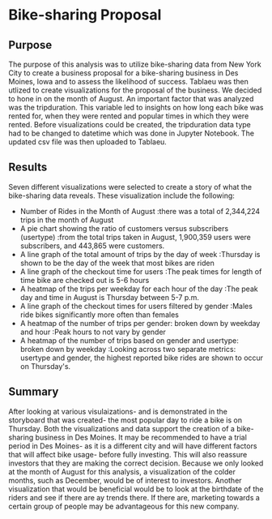 # Bike-sharing Proposal

## Purpose
  The purpose of this analysis was to utilize bike-sharing data from New York City to create a business proposal for a bike-sharing business in Des Moines, Iowa and to assess the likelihood of success. Tablaeu was then utlized to create visualizations for the proposal of the business. We decided to hone in on the month of August. An important factor that was analyzed was the tripduration. This variable led to insights on how long each bike was rented for, when they were rented and popular times in which they were rented. Before visualizations could be created, the tripduration data type had to be changed to datetime which was done in Jupyter Notebook. The updated csv file was then uploaded to Tablaeu. 
  
 ## Results 
 Seven different visualizations were selected to create a story of what the bike-sharing data reveals. These visualization include the following: 
 - Number of Rides in the Month of August 
      :there was a total of 2,344,224 trips in the month of August
 - A pie chart showing the ratio of customers versus subscribers (usertype)
      :from the total trips taken in August, 1,900,359 users were subscribers, and 443,865 were customers. 
 - A line graph of the total amount of trips by the day of week
      :Thursday is shown to be the day of the week that most bikes are riden
 - A line graph of the checkout time for users 
      :The peak times for length of time bike are checked out is 5-6 hours 
 - A heatmap of the trips per weekday for each hour of the day
      :The peak day and time in August is Thursday between 5-7 p.m.
 - A line graph of the checkout times for users filtered by gender
      :Males ride bikes significantly more often than females
 - A heatmap of the number of trips per gender: broken down by weekday and hour
      :Peak hours to not vary by gender
 - A heatmap of the number of trips based on gender and usertype: broken down by weekday 
      :Looking across two separate metrics: usertype and gender, the highest reported bike rides are shown to occur on Thursday's. 
 
 ## Summary 
 After looking at various visulaizations- and is demonstrated in the storyboard that was created- the most popular day to ride a bike is on Thursday. Both the visualizations and data support the creation of a bike-sharing business in Des Moines. It may be recommended to have a trial period in Des Moines- as it is a different city and will have different factors that will affect bike usage- before fully investing. This will also reassure investors that they are making the correct decision. Because we only looked at the month of August for this analysis, a visualization of the colder months, such as December, would be of interest to investors. Another visualization that would be beneficial would be to look at the birthdate of the riders and see if there are ay trends there. If there are, marketing towards a certain group of people may be advantageous for this new company. 
